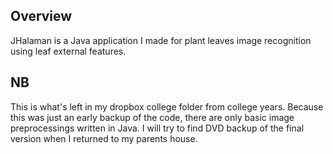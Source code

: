 ## Overview

JHalaman is a Java application I made for plant leaves image recognition using leaf external features.

## NB

This is what's left in my dropbox college folder from college years.
Because this was just an early backup of the code, there are only basic image preprocessings written in Java. I will try to find DVD backup of the final version when I returned to my parents house.